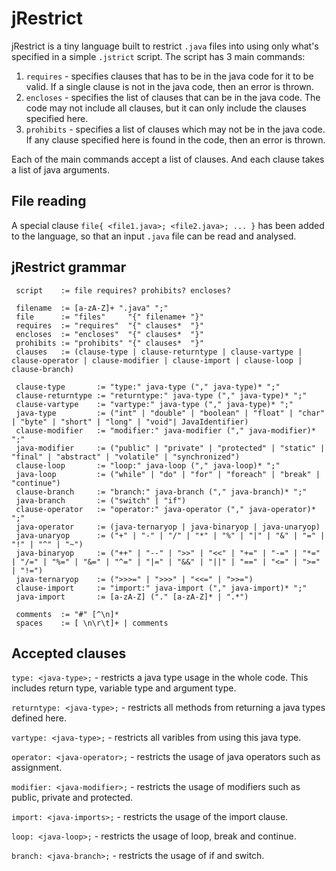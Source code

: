 # jRestrict

jRestrict is a tiny language built to restrict ``.java`` files into using only what's specified in a simple ``.jstrict`` script. The script has 3 main commands:

1. ``requires`` - specifies clauses that has to be in the java code for it to be valid. If a single clause is not in the java code, then an error is thrown. 
2. ``encloses`` - specifies the list of clauses that can be in the java code. The code may not include all clauses, but it can only include the clauses specified here.
3. ``prohibits`` - specifies a list of clauses which may not be in the java code. If any clause specified here is found in the code, then an error is thrown.  

Each of the main commands accept a list of clauses. And each clause takes a list of java arguments. 

## File reading

A special clause ``file{ <file1.java>; <file2.java>; ... }`` has been added to the language, so that an input ``.java`` file can be read and analysed. 

## jRestrict grammar

```
 script    := file requires? prohibits? encloses?
 
 filename  := [a-zA-Z]+ ".java" ";"
 file      := "files"     "{" filename+ "}"
 requires  := "requires"  "{" clauses*  "}"
 encloses  := "encloses"  "{" clauses*  "}"
 prohibits := "prohibits" "{" clauses*  "}"
 clauses   := (clause-type | clause-returntype | clause-vartype | clause-operator | clause-modifier | clause-import | clause-loop | clause-branch)
 
 clause-type       := "type:" java-type ("," java-type)* ";" 
 clause-returntype := "returntype:" java-type ("," java-type)* ";" 
 clause-vartype    := "vartype:" java-type ("," java-type)* ";" 
 java-type         := ("int" | "double" | "boolean" | "float" | "char" | "byte" | "short" | "long" | "void"| JavaIdentifier)
 clause-modifier   := "modifier:" java-modifier ("," java-modifier)* ";"
 java-modifier     := ("public" | "private" | "protected" | "static" | "final" | "abstract" | "volatile" | "synchronized")
 clause-loop       := "loop:" java-loop ("," java-loop)* ";" 
 java-loop         := ("while" | "do" | "for" | "foreach" | "break" | "continue")
 clause-branch     := "branch:" java-branch ("," java-branch)* ";" 
 java-branch       := ("switch" | "if")
 clause-operator   := "operator:" java-operator ("," java-operator)* ";" 
 java-operator     := (java-ternaryop | java-binaryop | java-unaryop)
 java-unaryop      := ("+" | "-" | "/" | "*" | "%" | "|" | "&" | "=" | "!" | "^" | "~")
 java-binaryop     := ("++" | "--" | ">>" | "<<" | "+=" | "-=" | "*=" | "/=" | "%=" | "&=" | "^=" | "|=" | "&&" | "||" | "==" | "<=" | ">=" | "!=")
 java-ternaryop    := (">>>=" | ">>>" | "<<=" | ">>=")
 clause-import     := "import:" java-import ("," java-import)* ";"
 java-import       := [a-zA-Z] ("." [a-zA-Z]* | ".*")
 
 comments  := "#" [^\n]*
 spaces    := [ \n\r\t]+ | comments

```

## Accepted clauses

``type: <java-type>;`` - restricts a java type usage in the whole code. This includes return type, variable type and argument type.

``returntype: <java-type>;`` - restricts all methods from returning a java types defined here.

``vartype: <java-type>;`` - restricts all varibles from using this java type.

``operator: <java-operator>;`` - restricts the usage of java operators such as assignment.

``modifier: <java-modifier>;`` - restricts the usage of modifiers such as public, private and protected.

``import: <java-imports>;`` - restricts the usage of the import clause.

``loop: <java-loop>;`` - restricts the usage of loop, break and continue.

``branch: <java-branch>;`` - restricts the usage of if and switch. 
